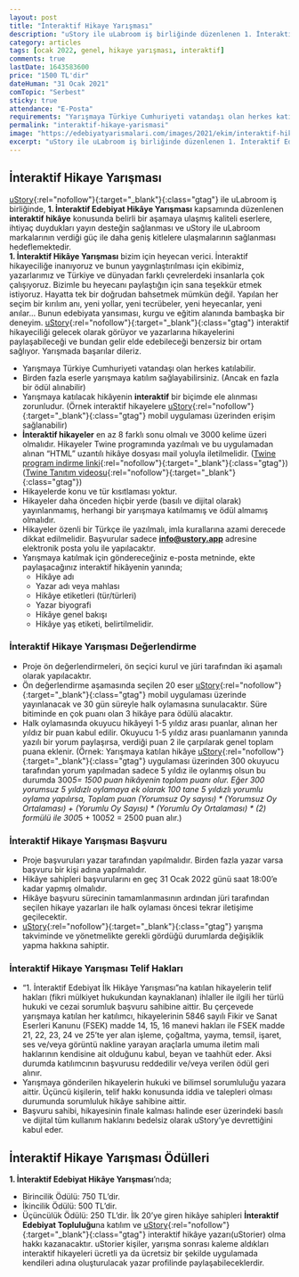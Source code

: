 ```yaml
---
layout: post
title: "İnteraktif Hikaye Yarışması"
description: "uStory ile uLabroom iş birliğinde düzenlenen 1. İnteraktif Edebiyat Hikâye Yarışmasına başvurular başladı."
category: articles
tags: [ocak 2022, genel, hikaye yarışması, interaktif]
comments: true
lastDate: 1643583600 
price: "1500 TL'dir"
dateHuman: "31 Ocak 2021"
comTopic: "Serbest"
sticky: true
attendance: "E-Posta"
requirements: "Yarışmaya Türkiye Cumhuriyeti vatandaşı olan herkes katılabilir."
permalink: "interaktif-hikaye-yarismasi"
image: "https://edebiyatyarismalari.com/images/2021/ekim/interaktif-hikaye-yarismasi.webp"
excerpt: "uStory ile uLabroom iş birliğinde düzenlenen 1. İnteraktif Edebiyat Hikâye Yarışmasına başvurular başladı."
---
```


## İnteraktif Hikaye Yarışması
[uStory](https://www.ustory.app/?ref=edebiyatyarismalari){:rel="nofollow"}{:target="_blank"}{:class="gtag"} ile uLabroom iş birliğinde, **1. İnteraktif Edebiyat Hikâye Yarışması** kapsamında düzenlenen **interaktif hikâye** konusunda belirli bir aşamaya ulaşmış kaliteli eserlere, ihtiyaç duydukları yayın desteğin sağlanması ve uStory ile uLabroom markalarının verdiği güç ile daha geniş kitlelere ulaşmalarının sağlanması hedeflemektedir.  
**1. İnteraktif Hikâye Yarışması** bizim için heyecan verici. İnteraktif hikayeciliğe inanıyoruz ve bunun yaygınlaştırılması için ekibimiz, yazarlarımız ve Türkiye ve dünyadan farklı çevrelerdeki insanlarla çok çalışıyoruz. Bizimle bu heyecanı paylaştığın için sana teşekkür etmek istiyoruz. Hayatta tek bir doğrudan bahsetmek mümkün değil. Yapılan her seçim bir kırılım anı, yeni yollar, yeni tecrübeler, yeni heyecanlar, yeni anılar... Bunun edebiyata yansıması, kurgu ve eğitim alanında bambaşka bir deneyim. [uStory](https://www.ustory.app/?ref=edebiyatyarismalari){:rel="nofollow"}{:target="_blank"}{:class="gtag"} interaktif hikayeciliği gelecek olarak görüyor ve yazarlarına hikayelerini paylaşabileceği ve bundan gelir elde edebileceği benzersiz bir ortam sağlıyor. Yarışmada başarılar dileriz.  

- Yarışmaya Türkiye Cumhuriyeti vatandaşı olan herkes katılabilir.
- Birden fazla eserle yarışmaya katılım sağlayabilirsiniz. (Ancak en fazla bir ödül alınabilir)
- Yarışmaya katılacak hikâyenin **interaktif** bir biçimde ele alınması zorunludur. (Örnek interaktif hikayelere [uStory](https://www.ustory.app/?ref=edebiyatyarismalari){:rel="nofollow"}{:target="_blank"}{:class="gtag"} mobil uygulaması üzerinden erişim sağlanabilir) 
- **İnteraktif hikayeler** en az 8 farklı sonu olmalı ve 3000 kelime üzeri olmalıdır. Hikayeler Twine programında yazılmalı ve bu uygulamadan alınan “HTML” uzantılı hikâye dosyası mail yoluyla iletilmelidir. ([Twine program indirme linki](https://twinery.org/){:rel="nofollow"}{:target="_blank"}{:class="gtag"})([Twine Tanıtım videosu](https://youtu.be/oAhbUqDB5U4){:rel="nofollow"}{:target="_blank"}{:class="gtag"})
- Hikayelerde konu ve tür kısıtlaması yoktur.
- Hikayeler daha önceden hiçbir yerde (basılı ve dijital olarak) yayınlanmamış, herhangi bir yarışmaya katılmamış ve ödül almamış olmalıdır.
- Hikayeler özenli bir Türkçe ile yazılmalı, imla kurallarına azami derecede dikkat edilmelidir. Başvurular sadece **info@ustory.app** adresine elektronik posta yolu ile yapılacaktır.
- Yarışmaya katılmak için göndereceğiniz e-posta metninde, ekte paylaşacağınız interaktif hikâyenin yanında;
    - Hikâye adı
    - Yazar adı veya mahlası
    - Hikâye etiketleri (tür/türleri)
    - Yazar biyografi
    - Hikâye genel bakışı
    - Hikâye yaş etiketi, belirtilmelidir.

### İnteraktif Hikaye Yarışması Değerlendirme
- Proje ön değerlendirmeleri, ön seçici kurul ve jüri tarafından iki aşamalı olarak yapılacaktır. 
- Ön değerlendirme aşamasında seçilen 20 eser [uStory](https://www.ustory.app/?ref=edebiyatyarismalari){:rel="nofollow"}{:target="_blank"}{:class="gtag"} mobil uygulaması üzerinde yayınlanacak ve 30 gün süreyle halk oylamasına sunulacaktır. Süre bitiminde en çok puanı olan 3 hikâye para ödülü alacaktır.
- Halk oylamasında okuyucu hikâyeyi 1-5 yıldız arası puanlar, alınan her yıldız bir puan kabul edilir. Okuyucu 1-5 yıldız arası puanlamanın yanında yazılı bir yorum paylaşırsa, verdiği puan 2 ile çarpılarak genel toplam puana eklenir. (Örnek: Yarışmaya katılan hikâye [uStory](https://www.ustory.app/?ref=edebiyatyarismalari){:rel="nofollow"}{:target="_blank"}{:class="gtag"} uygulaması üzerinden 300 okuyucu tarafından yorum yapılmadan sadece 5 yıldız ile oylanmış olsun bu durumda 300*5= 1500 puan hikâyenin toplam puanı olur. Eğer 300 yorumsuz 5 yıldızlı oylamaya ek olarak 100 tane 5 yıldızlı yorumlu oylama yapılırsa, Toplam puan 
(Yorumsuz Oy sayısı) * (Yorumsuz Oy Ortalaması) + (Yorumlu Oy Sayısı) * (Yorumlu Oy Ortalaması) * (2) formülü ile 300*5 + 100*5*2 = 2500 puan alır.)

### İnteraktif Hikaye Yarışması Başvuru
- Proje başvuruları yazar tarafından yapılmalıdır. Birden fazla yazar varsa başvuru bir kişi adına yapılmalıdır. 
- Hikâye sahipleri başvurularını en geç 31 Ocak 2022 günü saat 18:00’e kadar yapmış olmalıdır.
- Hikâye başvuru sürecinin tamamlanmasının ardından jüri tarafından seçilen hikaye yazarları ile halk oylaması öncesi tekrar iletişime geçilecektir. 
- [uStory](https://www.ustory.app/?ref=edebiyatyarismalari){:rel="nofollow"}{:target="_blank"}{:class="gtag"} yarışma takviminde ve yönetmelikte gerekli gördüğü durumlarda değişiklik yapma hakkına sahiptir.

### İnteraktif Hikaye Yarışması Telif Hakları
- “1. İnteraktif Edebiyat İlk Hikâye Yarışması”na katılan hikayelerin telif hakları (fikri mülkiyet hukukundan kaynaklanan) ihlaller ile ilgili her türlü hukuki ve cezai sorumluk başvuru sahibine aittir. Bu çerçevede yarışmaya katılan her katılımcı, hikayelerinin 5846 sayılı Fikir ve Sanat Eserleri Kanunu (FSEK) madde 14, 15, 16 manevi hakları ile FSEK madde 21, 22, 23, 24 ve 25’te yer alan işleme, çoğaltma, yayma, temsil, işaret, ses ve/veya görüntü nakline yarayan araçlarla umuma iletim mali haklarının kendisine ait olduğunu kabul, beyan ve taahhüt eder. Aksi durumda katılımcının başvurusu reddedilir ve/veya verilen ödül geri alınır.
- Yarışmaya gönderilen hikayelerin hukuki ve bilimsel sorumluluğu yazara aittir. Üçüncü kişilerin, telif hakkı konusunda iddia ve talepleri olması durumunda sorumluluk hikâye sahibine aittir.
- Başvuru sahibi, hikayesinin finale kalması halinde eser üzerindeki basılı ve dijital tüm kullanım haklarını bedelsiz olarak uStory’ye devrettiğini kabul eder.

## İnteraktif Hikaye Yarışması Ödülleri
**1. İnteraktif Edebiyat Hikâye Yarışması**’nda;  
- Birincilik Ödülü: 750 TL’dir. 
- İkincilik Ödülü: 500 TL’dir. 
- Üçüncülük Ödülü: 250 TL’dir.
İlk 20’ye giren hikâye sahipleri **İnteraktif Edebiyat Topluluğu**na katılım ve [uStory](https://www.ustory.app/?ref=edebiyatyarismalari){:rel="nofollow"}{:target="_blank"}{:class="gtag"} interaktif hikâye yazarı(uStorier) olma hakkı kazanacaktır. 
uStorier kişiler, yarışma sonrası kaleme aldıkları interaktif hikayeleri ücretli ya da ücretsiz bir şekilde uygulamada kendileri adına oluşturulacak yazar profilinde paylaşabileceklerdir.
